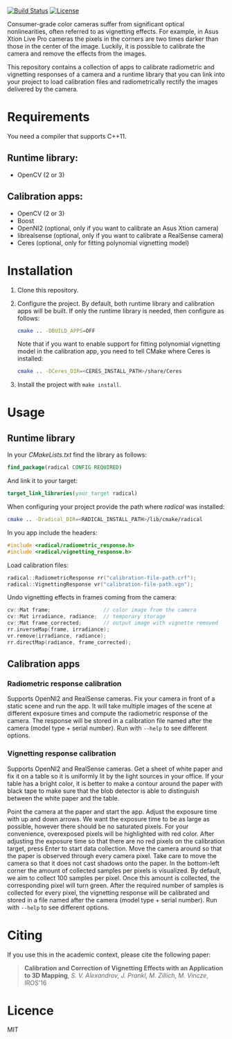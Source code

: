 [![Build Status](https://travis-ci.org/taketwo/radical.svg?branch=master)](https://travis-ci.org/taketwo/radical)
[![License](https://img.shields.io/badge/license-MIT-green.svg?style=flat)](https://github.com/taketwo/radical/blob/master/LICENSE.md)

Consumer-grade color cameras suffer from significant optical nonlinearities,
often referred to as vignetting effects. For example, in Asus Xtion Live Pro
cameras the pixels in the corners are two times darker than those in the center
of the image. Luckily, it is possible to calibrate the camera and remove the
effects from the images.

This repository contains a collection of apps to calibrate radiometric and
vignetting responses of a camera and a runtime library that you can link into
your project to load calibration files and radiometrically rectify the images
delivered by the camera.

# Requirements

You need a compiler that supports C++11.

## Runtime library:

  * OpenCV (2 or 3)

## Calibration apps:

  * OpenCV (2 or 3)
  * Boost
  * OpenNI2 (optional, only if you want to calibrate an Asus Xtion camera)
  * librealsense (optional, only if you want to calibrate a RealSense camera)
  * Ceres (optional, only for fitting polynomial vignetting model)

# Installation

1. Clone this repository.

2. Configure the project. By default, both runtime library and calibration apps
   will be built. If only the runtime library is needed, then configure as
   follows:

   ```bash
   cmake .. -DBUILD_APPS=OFF
   ```

   Note that if you want to enable support for fitting polynomial vignetting
   model in the calibration app, you need to tell CMake where Ceres is
   installed:

   ```bash
   cmake .. -DCeres_DIR=<CERES_INSTALL_PATH>/share/Ceres
   ```

3. Install the project with `make install`.

# Usage

## Runtime library

In your *CMakeLists.txt* find the library as follows:

   ```cmake
   find_package(radical CONFIG REQUIRED)
   ```

And link it to your target:

   ```cmake
   target_link_libraries(your_target radical)
   ```

When configuring your project provide the path where *radical* was installed:

   ```bash
   cmake .. -Dradical_DIR=<RADICAL_INSTALL_PATH>/lib/cmake/radical
   ```

In you app include the headers:

   ```cpp
   #include <radical/radiometric_response.h>
   #include <radical/vignetting_response.h>
   ```

Load calibration files:

   ```cpp
   radical::RadiometricResponse rr("calibration-file-path.crf");
   radical::VignettingResponse vr("calibration-file-path.vgn");
   ```

Undo vignetting effects in frames coming from the camera:

   ```cpp
   cv::Mat frame;                 // color image from the camera
   cv::Mat irradiance, radiance;  // temporary storage
   cv::Mat frame_corrected;       // output image with vignette removed
   rr.inverseMap(frame, irradiance);
   vr.remove(irradiance, radiance);
   rr.directMap(radiance, frame_corrected);
   ```

## Calibration apps

### Radiometric response calibration

Supports OpenNI2 and RealSense cameras. Fix your camera in front of a static
scene and run the app. It will take multiple images of the scene at different
exposure times and compute the radiometric response of the camera. The response
will be stored in a calibration file named after the camera (model type + serial
number). Run with `--help` to see different options.

### Vignetting response calibration

Supports OpenNI2 and RealSense cameras. Get a sheet of white paper and fix it on
a table so it is uniformly lit by the light sources in your office. If your
table has a bright color, it is better to make a contour around the paper with
black tape to make sure that the blob detector is able to distinguish between
the white paper and the table.

Point the camera at the paper and start the app. Adjust the exposure time with
up and down arrows. We want the exposure time to be as large as possible,
however there should be no saturated pixels. For your convenience, overexposed
pixels will be highlighted with red color. After adjusting the exposure time so
that there are no red pixels on the calibration target, press Enter to start
data collection. Move the camera around so that the paper is observed through
every camera pixel. Take care to move the camera so that it does not cast
shadows onto the paper. In the bottom-left corner the amount of collected
samples per pixels is visualized. By default, we aim to collect 100 samples per
pixel. Once this amount is collected, the corresponding pixel will turn green.
After the required number of samples is collected for every pixel, the
vignetting response will be calibrated and stored in a file named after the
camera (model type + serial number). Run with `--help` to see different options.

# Citing

If you use this in the academic context, please cite the following paper:

> **Calibration and Correction of Vignetting Effects with an Application to 3D
Mapping**, *S. V. Alexandrov, J. Prankl, M. Zillich, M. Vincze*, IROS'16

# Licence

MIT
